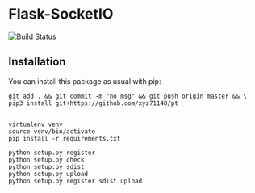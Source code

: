 Flask-SocketIO
==============

[![Build Status](https://travis-ci.org/xyz71148/pt.png?branch=master)](https://travis-ci.org/xyz71148/pt)



Installation
------------


You can install this package as usual with pip:

    
    git add . && git commit -m "no msg" && git push origin master && \
    pip3 install git+https://github.com/xyz71148/pt
    
    
    virtualenv venv
    source venv/bin/activate
    pip install -r requirements.txt
    
    python setup.py register
    python setup.py check
    python setup.py sdist
    python setup.py upload
    python setup.py register sdist upload
